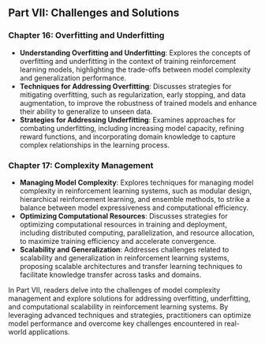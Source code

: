 ## Part VII: Challenges and Solutions

### Chapter 16: Overfitting and Underfitting
- **Understanding Overfitting and Underfitting**: Explores the concepts of overfitting and underfitting in the context of training reinforcement learning models, highlighting the trade-offs between model complexity and generalization performance.
- **Techniques for Addressing Overfitting**: Discusses strategies for mitigating overfitting, such as regularization, early stopping, and data augmentation, to improve the robustness of trained models and enhance their ability to generalize to unseen data.
- **Strategies for Addressing Underfitting**: Examines approaches for combating underfitting, including increasing model capacity, refining reward functions, and incorporating domain knowledge to capture complex relationships in the learning process.

### Chapter 17: Complexity Management
- **Managing Model Complexity**: Explores techniques for managing model complexity in reinforcement learning systems, such as modular design, hierarchical reinforcement learning, and ensemble methods, to strike a balance between model expressiveness and computational efficiency.
- **Optimizing Computational Resources**: Discusses strategies for optimizing computational resources in training and deployment, including distributed computing, parallelization, and resource allocation, to maximize training efficiency and accelerate convergence.
- **Scalability and Generalization**: Addresses challenges related to scalability and generalization in reinforcement learning systems, proposing scalable architectures and transfer learning techniques to facilitate knowledge transfer across tasks and domains.

In Part VII, readers delve into the challenges of model complexity management and explore solutions for addressing overfitting, underfitting, and computational scalability in reinforcement learning systems. By leveraging advanced techniques and strategies, practitioners can optimize model performance and overcome key challenges encountered in real-world applications.
